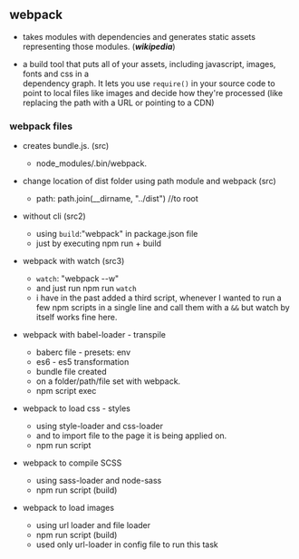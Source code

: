 ## webpack

- takes modules with dependencies and generates static assets representing those modules. 
  (***wikipedia***)

- a build tool that puts all of your assets, including javascript, images, fonts and css in a  
  dependency graph. It lets you use `require()` in your source code to point to local files like images and decide how they're processed (like replacing the path with a URL or pointing to a CDN)

 ### webpack files

 - creates bundle.js. (src)
 	+ node_modules/.bin/webpack.  


 - change location of dist folder using path module and webpack (src)
 	+ path: path.join(__dirname, "../dist")  //to root


 - without cli (src2)
 	+ using `build`:"webpack" in package.json file
 	+ just by executing npm run + build

- webpack with watch (src3)
	+ `watch`: "webpack --w"
	+ and just run npm run `watch` 
	+ i have in the past added a third script, whenever I wanted to run a few npm scripts
	  in a single line and call them with a `&&` but watch by itself works fine here.

- webpack with babel-loader - transpile
	+ baberc file - presets: env
	+ es6 - es5 transformation
	+ bundle file created
	+ on a folder/path/file set with webpack.
	+ npm script exec
    
    
- webpack to load css -  styles
    + using style-loader and css-loader
    + and to import file to the page it is being applied on.
    + npm run script

- webpack to compile SCSS
    + using sass-loader and node-sass
    + npm run script (build)

- webpack to load images 
    + using url loader and file loader
    + npm run script (build) 
    + used only url-loader in config file to run this task








